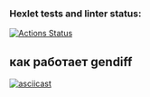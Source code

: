 ### Hexlet tests and linter status:
[![Actions Status](https://github.com/phenixBolseChemTree/frontend-project-lvl2/workflows/hexlet-check/badge.svg)](https://github.com/phenixBolseChemTree/frontend-project-lvl2/actions)

## как работает gendiff
[![asciicast](https://asciinema.org/a/585916.svg)](https://asciinema.org/a/585916)